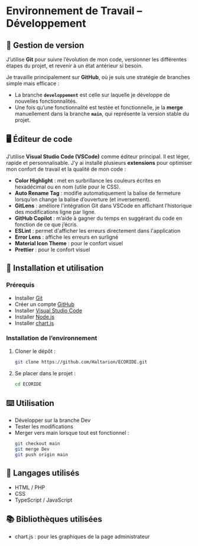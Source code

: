 # Environnement de Travail – Développement

## 🌱 Gestion de version

J’utilise **Git** pour suivre l’évolution de mon code, versionner les différentes étapes du projet, et revenir à un état antérieur si besoin.

Je travaille principalement sur **GitHub**, où je suis une stratégie de branches simple mais efficace :

- La branche **`developpement`** est celle sur laquelle je développe de nouvelles fonctionnalités.
- Une fois qu’une fonctionnalité est testée et fonctionnelle, je la **merge** manuellement dans la branche **`main`**, qui représente la version stable du projet.

## 🖥️ Éditeur de code

J’utilise **Visual Studio Code (VSCode)** comme éditeur principal. Il est léger, rapide et personnalisable. J’y ai installé plusieurs **extensions** pour optimiser mon confort de travail et la qualité de mon code :

- **Color Highlight** : met en surbrillance les couleurs écrites en hexadécimal ou en nom (utile pour le CSS).
- **Auto Rename Tag** : modifie automatiquement la balise de fermeture lorsqu’on change la balise d’ouverture (et inversement).
- **GitLens** : améliore l'intégration Git dans VSCode en affichant l’historique des modifications ligne par ligne.
- **GitHub Copilot** : m’aide à gagner du temps en suggérant du code en fonction de ce que j’écris.
- **ESLint** : permet d'afficher les erreurs directement dans l'application
- **Error Lens** : affiche les erreurs en surligné
- **Material Icon Theme** : pour le confort visuel
- **Prettier** : pour le confort visuel

## 💾 Installation et utilisation

### Prérequis

- Installer [Git](https://git-scm.com/)
- Créer un compte [GitHub](https://github.com/)
- Installer [Visual Studio Code](https://code.visualstudio.com/)
- Installer [Node.js](https://nodejs.org/fr)
- Installer [chart.js](https://www.chartjs.org/docs/latest/getting-started/installation.html)

### Installation de l’environnement

1. Cloner le dépôt :
   ```bash
   git clone https://github.com/Haltarion/ECORIDE.git
2. Se placer dans le projet :
    ```bash
    cd ECORIDE
## ⌨️ Utilisation
- Développer sur la branche Dev
- Tester les modifications
- Merger vers main lorsque tout est fonctionnel :
    ```bash
    git checkout main
    git merge Dev
    git push origin main
## 👅 Langages utilisés
- HTML / PHP
- CSS
- TypeScript / JavaScript

## 📚 Bibliothèques utilisées
- chart.js : pour les graphiques de la page administrateur
